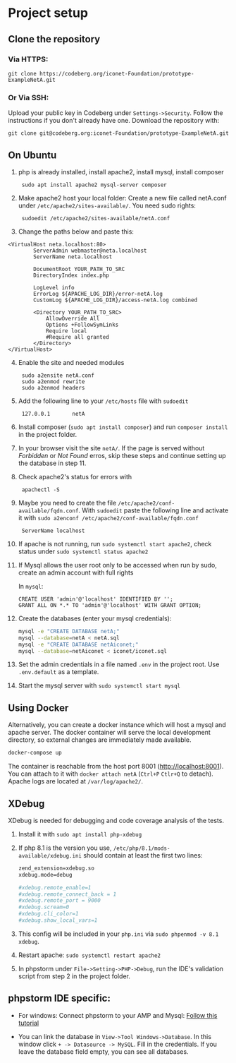 # Project setup

## Clone the repository

### Via HTTPS:

    git clone https://codeberg.org/iconet-Foundation/prototype-ExampleNetA.git

### Or Via SSH:

Upload your public key in Codeberg under `Settings->Security`. Follow the instructions if you don't already have one.
Download the repository with:

    git clone git@codeberg.org:iconet-Foundation/prototype-ExampleNetA.git

## On Ubuntu

1. php is already installed, install apache2, install mysql, install composer

        sudo apt install apache2 mysql-server composer

2. Make apache2 host your local folder: Create a new file called netA.conf under `/etc/apache2/sites-available/`. You
   need sudo rights:

        sudoedit /etc/apache2/sites-available/netA.conf

3. Change the paths below and paste this:

```apacheconf
<VirtualHost neta.localhost:80>
        ServerAdmin webmaster@neta.localhost
        ServerName neta.localhost

        DocumentRoot YOUR_PATH_TO_SRC
        DirectoryIndex index.php

        LogLevel info
        ErrorLog ${APACHE_LOG_DIR}/error-netA.log
        CustomLog ${APACHE_LOG_DIR}/access-netA.log combined

        <Directory YOUR_PATH_TO_SRC>
            AllowOverride All
            Options +FollowSymLinks
            Require local
            #Require all granted
        </Directory>
</VirtualHost>
```

4. Enable the site and needed modules

        sudo a2ensite netA.conf
        sudo a2enmod rewrite 
        sudo a2enmod headers


5. Add the following line to your `/etc/hosts` file with `sudoedit`

        127.0.0.1       netA

6. Install composer (`sudo apt install composer`) and run `composer install` in the project folder.


7. In your browser visit the site `netA/`. If the page is served without _Forbidden_ or _Not Found_ erros, skip these steps and continue setting up the database in step 11.

8. Check apache2's status for errors with

        apachectl -S


9. Maybe you need to create the file `/etc/apache2/conf-available/fqdn.conf`. With `sudoedit` paste the following line and activate it with `sudo a2enconf /etc/apache2/conf-available/fqdn.conf`

        ServerName localhost


10. If apache is not running, run `sudo systemctl start apache2`, check status under `sudo systemctl status apache2`


11. If Mysql allows the user root only to be accessed when run by sudo, create an admin account with full rights

    In `mysql`:

    ```mysql
    CREATE USER 'admin'@'localhost' IDENTIFIED BY '';
    GRANT ALL ON *.* TO 'admin'@'localhost' WITH GRANT OPTION;
    ```

12. Create the databases (enter your mysql credentials):
    ``` bash
    mysql -e "CREATE DATABASE netA;"
    mysql --database=netA < netA.sql
    mysql -e "CREATE DATABASE netAiconet;"
    mysql --database=netAiconet < iconet/iconet.sql
    ```

13. Set the admin credentials in a file named `.env` in the project root. Use `.env.default` as a template.



14. Start the mysql server with `sudo systemctl start mysql`

## Using Docker

Alternatively, you can create a docker instance which will host a mysql and apache server.
The docker container will serve the local development directory, so external changes are immediately made available.

```bash
docker-compose up
```

The container is reachable from the host port 8001 ([http://localhost:8001](http://localhost:8001)). You can attach to
it with `docker attach netA` (`Ctrl+P` `Ctlr+Q` to detach). Apache logs are located at `/var/log/apache2/`.


## XDebug

XDebug is needed for debugging and code coverage analysis of the tests.
1. Install it with `sudo apt install php-xdebug`
2. If php 8.1 is the version you use, `/etc/php/8.1/mods-available/xdebug.ini` should contain at least the first two lines:

    ```apache
    zend_extension=xdebug.so
    xdebug.mode=debug

    #xdebug.remote_enable=1
    #xdebug.remote_connect_back = 1
    #xdebug.remote_port = 9000
    #xdebug.scream=0 
    #xdebug.cli_color=1
    #xdebug.show_local_vars=1
    ```

3. This config will be included in your `php.ini` via `sudo phpenmod -v 8.1 xdebug`.
4. Restart apache: `sudo systemctl restart apache2`
5. In phpstorm under `File->Setting->PHP->Debug`, run the IDE's validation script from step 2 in the project folder.






## phpstorm IDE specific:

- For windows: Connect phpstorm to your AMP and
  Mysql: [Follow this tutorial](https://www.jetbrains.com/help/phpstorm/installing-an-amp-package.html)

- You can link the database in `View->Tool Windows->Database`. In this window click `+ -> Datasource -> MySQL`. Fill in the credentials. If you leave the database field empty, you can see all databases.

